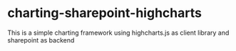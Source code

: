 # charting-sharepoint-highcharts
This is a simple charting framework using highcharts.js as client library and sharepoint as backend
